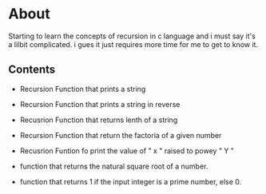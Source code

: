 # About



Starting to learn the concepts of recursion in c language and i must say it's a lilbit complicated. i gues it just requires more time for me to get to know it.



## Contents



* Recursion Function that prints a string

* Recursion Function that prints a string in reverse

* Recusrion Function that returns lenth of a string

* Recursion Function that return the factoria of a given number

* Recusrion Funtion fo print the value of " x " raised to powey " Y "

* function that returns the natural square root of a number.

* function that returns 1 if the input integer is a prime number, else 0.
